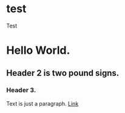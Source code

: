 # test
Test 
<h1>Hello World.</h1>

## Header 2 is two pound signs.

### Header 3.

Text is just a paragraph. 
[Link](http://www.facebook.com/thebusybeeproject)
